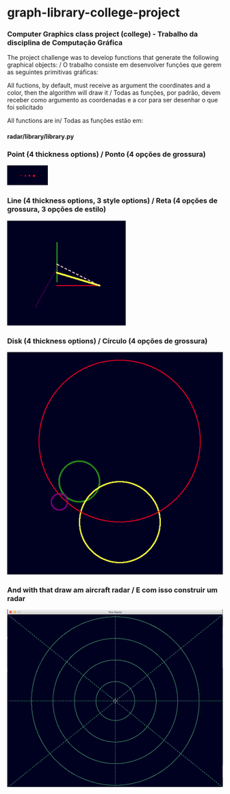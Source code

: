 # graph-library-college-project

### Computer Graphics class project (college) - Trabalho da disciplina de Computação Gráfica

The project challenge was to develop functions that generate the following graphical objects: / O trabalho consiste em desenvolver funções que gerem as seguintes primitivas gráficas: 

All fuctions, by default, must receive as argument the coordinates and a color, then the algorithm will draw it / Todas as funções, por padrão, devem receber como argumento as coordenadas e a cor para ser desenhar o que foi solicitado

All functions are in/ Todas as funções estão em:
#### radar/library/library.py

### Point (4 thickness options) / Ponto (4 opções de grossura)

![points](https://github.com/LucasGuerraCavalcante/graph-library-college-project/blob/master/img/points.png)

### Line (4 thickness options, 3 style options) / Reta (4 opções de grossura, 3 opções de estilo)

![lines](https://github.com/LucasGuerraCavalcante/graph-library-college-project/blob/master/img/lines.png)

### Disk (4 thickness options) / Círculo (4 opções de grossura)

![disks](https://github.com/LucasGuerraCavalcante/graph-library-college-project/blob/master/img/disks.png)

### And with that draw am aircraft radar / E com isso construir um radar 

![radar](https://github.com/LucasGuerraCavalcante/graph-library-college-project/blob/master/img/radar_background.png)

